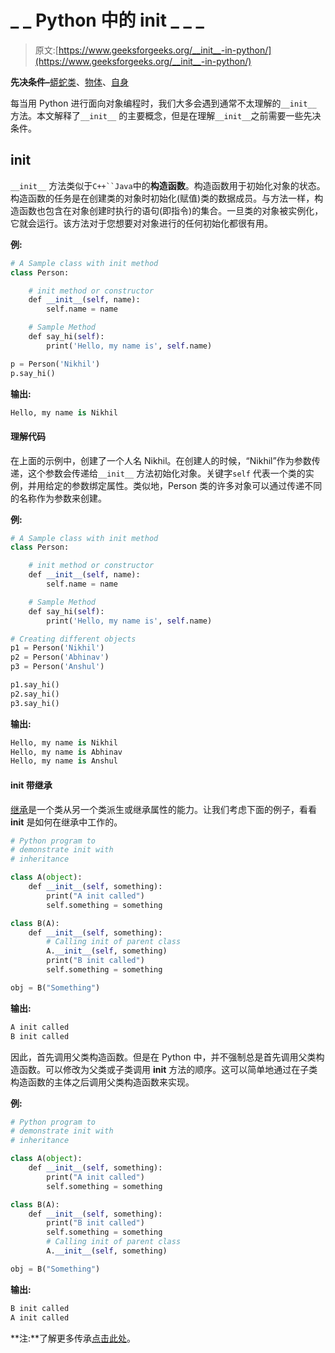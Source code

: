# _ _ Python 中的 init _ _ _

> 原文:[https://www.geeksforgeeks.org/__init__-in-python/](https://www.geeksforgeeks.org/__init__-in-python/)

**先决条件–**[蟒蛇类](https://www.geeksforgeeks.org/python-classes-and-objects/)、[物体](https://www.geeksforgeeks.org/python-classes-and-objects/)、[自身](https://www.geeksforgeeks.org/self-in-python-class/)

每当用 Python 进行面向对象编程时，我们大多会遇到通常不太理解的`__init__` 方法。本文解释了`__init__` 的主要概念，但是在理解`__init__`之前需要一些先决条件。

## __init__

`__init__` 方法类似于`C++``Java`中的**构造函数**。构造函数用于初始化对象的状态。构造函数的任务是在创建类的对象时初始化(赋值)类的数据成员。与方法一样，构造函数也包含在对象创建时执行的语句(即指令)的集合。一旦类的对象被实例化，它就会运行。该方法对于您想要对对象进行的任何初始化都很有用。

**例:**

```py
# A Sample class with init method  
class Person:  

    # init method or constructor   
    def __init__(self, name):  
        self.name = name  

    # Sample Method   
    def say_hi(self):  
        print('Hello, my name is', self.name)  

p = Person('Nikhil')  
p.say_hi()  
```

**输出:**

```py
Hello, my name is Nikhil

```

#### 理解代码

在上面的示例中，创建了一个人名 Nikhil。在创建人的时候，“Nikhil”作为参数传递，这个参数会传递给`__init__` 方法初始化对象。关键字`self` 代表一个类的实例，并用给定的参数绑定属性。类似地，Person 类的许多对象可以通过传递不同的名称作为参数来创建。

**例:**

```py
# A Sample class with init method  
class Person:  

    # init method or constructor   
    def __init__(self, name):  
        self.name = name  

    # Sample Method   
    def say_hi(self):  
        print('Hello, my name is', self.name)  

# Creating different objects     
p1 = Person('Nikhil')  
p2 = Person('Abhinav')
p3 = Person('Anshul')

p1.say_hi()  
p2.say_hi()
p3.say_hi()
```

**输出:**

```py
Hello, my name is Nikhil
Hello, my name is Abhinav
Hello, my name is Anshul

```

#### __init__ 带继承

[继承](https://www.geeksforgeeks.org/inheritance-in-python/)是一个类从另一个类派生或继承属性的能力。让我们考虑下面的例子，看看 __init__ 是如何在继承中工作的。

```py
# Python program to
# demonstrate init with
# inheritance

class A(object):
    def __init__(self, something):
        print("A init called")
        self.something = something

class B(A):
    def __init__(self, something):
        # Calling init of parent class
        A.__init__(self, something)
        print("B init called")
        self.something = something

obj = B("Something")
```

**输出:**

```py
A init called
B init called

```

因此，首先调用父类构造函数。但是在 Python 中，并不强制总是首先调用父类构造函数。可以修改为父类或子类调用 __init__ 方法的顺序。这可以简单地通过在子类构造函数的主体之后调用父类构造函数来实现。

**例:**

```py
# Python program to
# demonstrate init with
# inheritance

class A(object):
    def __init__(self, something):
        print("A init called")
        self.something = something

class B(A):
    def __init__(self, something):
        print("B init called")
        self.something = something
        # Calling init of parent class
        A.__init__(self, something)

obj = B("Something")
```

**输出:**

```py
B init called
A init called

```

**注:**了解更多传承[点击此处](https://www.geeksforgeeks.org/inheritance-in-python/)。